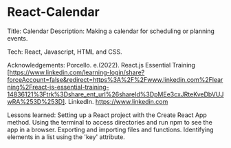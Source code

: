 # React-Calendar

Title: Calendar
Description: Making a calendar for scheduling or planning events. 

Tech: React, Javascript, HTML and CSS.

Acknowledgements: Porcello. e.(2022). React.js Essential Training [https://www.linkedin.com/learning-login/share?forceAccount=false&redirect=https%3A%2F%2Fwww.linkedin.com%2Flearning%2Freact-js-essential-training-14836121%3Ftrk%3Dshare_ent_url%26shareId%3DpMEe3cxJRteKveDbVUJwRA%253D%253D]. LinkedIn. https://www.linkedin.com 

Lessons learned:
Setting up a React project with the Create React App method.
Using the terminal to access directories and run npm to see the app in a browser.
Exporting and importing files and functions.
Identifying elements in a list using the 'key' attribute.
